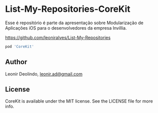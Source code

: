 # List-My-Repositories-CoreKit
Esse é repositório é parte da apresentação sobre Modularização de Aplicações iOS para o desenvolvedores da empresa Invillia.

https://github.com/leoniralves/List-My-Repositories

```ruby
pod 'CoreKit'
```

## Author

Leonir Deolindo, leonir.ad@gmail.com

## License

CoreKit is available under the MIT license. See the LICENSE file for more info.
